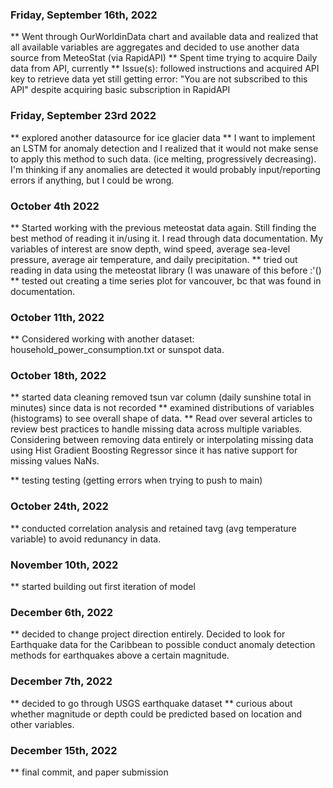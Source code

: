 ### Friday, September 16th, 2022
** Went through OurWorldinData chart and available data and realized that all available variables are aggregates and decided to use another data source from MeteoStat (via RapidAPI)
** Spent time trying to acquire Daily data from API, currently 
** Issue(s): followed instructions and acquired API key to retrieve data yet still getting error: "You are not subscribed to this API" despite acquiring basic subscription in RapidAPI


### Friday, September 23rd 2022
** explored another datasource for ice glacier data 
** I want to implement an LSTM for anomaly detection and I realized that it would not make sense to apply this method to such data. (ice melting, progressively decreasing). I'm thinking if any anomalies are detected it would probably input/reporting errors if anything, but I could be wrong. 

### October 4th 2022
** Started working with the previous meteostat data again. Still finding the best method of reading it in/using it. I read through data documentation. My variables of interest are snow depth, wind speed, average sea-level pressure, average air temperature, and daily precipitation.
** tried out reading in data using the meteostat library (I was unaware of this before :'()
** tested out creating a time series plot for vancouver, bc that was found in documentation. 

### October 11th, 2022
** Considered working with another dataset: household_power_consumption.txt or sunspot data. 

### October 18th, 2022 
** started data cleaning removed tsun var column (daily sunshine total in minutes) since data is not recorded
** examined distributions of variables (histograms) to see overall shape of data. 
** Read over several articles to review best practices to handle missing data across multiple variables. Considering between removing data entirely or interpolating missing data using Hist Gradient Boosting Regressor since it has native support for missing values NaNs. 

** testing testing (getting errors when trying to push to main)

### October 24th, 2022
** conducted correlation analysis and retained tavg (avg temperature variable) to avoid redunancy in data. 

### November 10th, 2022
** started building out first iteration of model 

### December 6th, 2022
** decided to change project direction entirely. Decided to look for Earthquake data for the Caribbean to possible conduct anomaly detection methods for earthquakes above a certain magnitude. 

### December 7th, 2022
** decided to go through USGS earthquake dataset
** curious about whether magnitude or depth could be predicted based on location and other variables. 

### December 15th, 2022
** final commit, and paper submission
